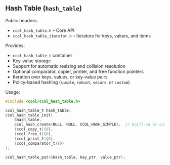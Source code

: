 ## Hash Table (`hash_table`)

Public headers:
- `ccol_hash_table.h` – Core API
- `ccol_hash_table_iterator.h` – Iterators for keys, values, and items

Provides:
- `ccol_hash_table_t` container
- Key-value storage
- Support for automatic resizing and collision resolution
- Optional comparator, copier, printer, and free function pointers
- Iteration over keys, values, or key-value pairs
- Policy-based hashing (`simple`, `robust`, `secure`, or `custom`)

Usage:

```c
#include <ccol/ccol_hash_table.h>

ccol_hash_table_t hash_table;
ccol_hash_table_init(
    &hash_table,
    ccol_hash_create(NULL, NULL, CCOL_HASH_SIMPLE),  // built-in or custom hasher
    (ccol_copy_t){0},
    (ccol_free_t){0},
    (ccol_print_t){0},
    (ccol_comparator_t){0}
);

ccol_hash_table_put(&hash_table, key_ptr, value_ptr);
```